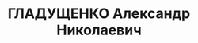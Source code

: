 ---
title: ГЛАДУЩЕНКО Александр Николаевич
description: 'Род. в 1913, г. Батуми, Аджария, русский. Место проживания: г. Батуми,
  Батуми, ул. Цхакая №48, Аджарская АССР. Род занятий: до ареста бывший заведующий
  особым сектором Батумского Горкома ЛКСМ Грузии.

  Осужден Тройкой при НКВД ГССР 04.12.1937. Мера наказания: расстрел с конфискацией
  личного имущества. Дата расстрела: 11.12.1937'
---